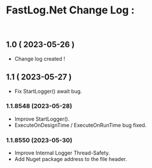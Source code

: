 # FastLog.Net Change Log :
</br>

## 1.0 ( 2023-05-26 )
  * Change log created !

## 1.1 ( 2023-05-27 )
  * Fix StartLogger() await bug.  

### 1.1.8548 (2023-05-28)
  * Improve StartLogger().
  * ExecuteOnDesignTime / ExecuteOnRunTime bug fixed.

### 1.1.8550 (2023-05-30)
  * Improve Internal Logger Thread-Safety.
  * Add Nuget package address to the file header.
 
